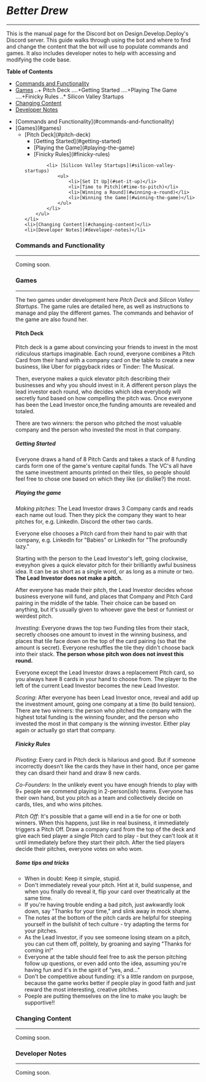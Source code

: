 # *Better Drew* 
___
This is the manual page for the Discord bot on Design.Develop.Deploy's Discord server. This guide walks through using the bot and where to find and change the content that the bot will use to populate commands and games. It also includes developer notes to help with accessing and modifying the code base. 

**Table of Contents**

+ [Commands and Functionality](#commands-and-functionality)
+ [Games](#games)
..+ Pitch Deck
....+Getting Started
....+Playing The Game
....+Finicky Rules
..* Silicon Valley Startups
+ [Changing Content](#changing-content)
+ [Developer Notes](#developer-notes)

[comment]: <> (Embedded HTML in order to display the table of contents with a hierarchy of nested links for navigation)

<ul>
    <li>[Commands and Functionality](#commands-and-functionality)</li>
    <li>[Games](#games)
        <ul>
            <li> [Pitch Deck](#pitch-deck)
                <ul>    
                    <li>[Getting Started](#getting-started)</li>
                    <li>[Playing the Game](#playing-the-game)</li>
                    <li>[Finicky Rules](#finicky-rules)</li>
                </ul>
            </li>

            <li> [Silicon Valley Startups](#silicon-valley-startups)
                <ul>
                    <li>[Set It Up](#set-it-up)</li>
                    <li>[Time to Pitch](#time-to-pitch)</li>
                    <li>[Winning a Round](#winning-a-round)</li>
                    <li>[Winning the Game](#winning-the-game)</li>
                </ul>
            </li>
        </ul>
    </li>
    <li>[Changing Content](#changing-content)</li>
    <li>[Developer Notes](#developer-notes)</li>
</ul>

### Commands and Functionality
___

Coming soon.

### Games
___

The two games under development here _Pitch Deck_ and _Silicon Valley Startups_. The game rules are detailed here, as well as instructions to manage and play the different games. The commands and behavior of the game are also found her.

#### Pitch Deck

Pitch deck is a game about convincing your friends to invest in the most ridiculous startups imaginable. Each round, everyone combines a Pitch Card from their hand with a company card on the table to create a new business, like Uber for piggyback rides or Tinder: The Musical.

Then, everyone makes a quick elevator pitch describing their businesses and why you should invest in it. A different person plays the lead investor each round, who decides which idea everybody will secretly fund based on how compelling the pitch was. Once everyone has been the Lead Investor once,the funding amounts are revealed and totaled. 

There are two winners: the person who pitched the most valuable company and the person who invested the most in that company. 

##### Getting Started

Everyone draws a hand of 8 Pitch Cards and takes a stack of 8 funding cards form one of the game's venture capital funds. The VC's all have the same investment amounts printed on their tiles, so people should feel free to chose one based on which they like (or dislike?) the most. 

##### Playing the game

*Making pitches*: The Lead Investor draws 3 Company cards and reads each name out loud. Then they pick the company they want to hear pitches for, e.g. LinkedIn. Discord the other two cards. 

Everyone else chooses a Pitch card from their hand to pair with that company, e.g. LinkedIn for "Babies" or LinkedIn for "The profoundly lazy."

Starting with the person to the Lead Investor's left, going clockwise, eveyyhon gives a quick elevator pitch for their brilliantly awful business idea. It can be as short as a single word, or as long as a minute or two. __The Lead Investor does not make a pitch.__ 

After everyone has made their pitch, the Lead Investor decides whose business everyone will fund, and places that Company and Pitch Card pairing in the middle of the table. Their choice can be based on anything, but it's usually given to whoever gave the best or funniest or weirdest pitch.

*Investing*: Everyone draws the top two Funding tiles from their stack, secretly chooses one amount to invest in the winning business, and places that tile face down on the top of the card pairing (so that the amount is secret). Everyone reshuffles the tile they didn't choose back into their stack. __The person whose pitch won does not invest this round.__

Everyone except the Lead Investor draws a replacement Pitch card, so you always have 8 cards in your hand to choose from. The player to the left of the current Lead Investor becomes the new Lead Investor. 

*Scoring*: After everyone has been Lead Investor once, reveal and add up the investment amount, going one company at a time (to build tension). There are two winners: the person who pitched the company with the highest total funding is the winning founder, and the person who invested the most in that company is the winning investor. Either play again or actually go start that company.

##### Finicky Rules

*Pivoting*: Every card in Pitch deck is hilarious and good. But if someone incorrectly doesn't like the cards they have in their hand, once per game they can disard their hand and draw 8 new cards. 

*Co-Founders*: In the unlikely event you have enough friends to play with 9+ people we commend playing in 2-person(ish) teams. Everyone has their own hand, but you pitch as a team and collectively decide on cards, tiles, and who wins pitches. 

*Pitch Off*: It's possible that a game will end in a tie for one or both winners. When this happens, just like in real business, it immediately triggers a Pitch Off. Draw a company card from the top of the deck and give each tied player a single Pitch card to play - but they can't look at it until immediately before they start their pitch. After the tied players decide their pitches, everyone votes on who wom. 

##### Some tips and tricks

+ When in doubt: Keep it simple, stupid. 
+ Don't immediately reveal your pitch. Hint at it, build suspense, and when you finally do reveal it, flip your card over theatrically at the same time.
+ If you're having trouble ending a bad pitch, just awkwardly look down, say "Thanks for your time," and slink away in mock shame.
+ The notes at the bottom of the pitch cards are helpful for steeping yourself in the bullshit of tech culture - try adapting the terms for your pitches.
+ As the Lead Investor, if you see someone losing steam on a pitch, you can cut them off, politely, by groaning and saying "Thanks for coming in!"
+ Everyone at the table should feel free to ask the person pitching follow up questions, or even add onto the idea, assuming you're having fun and it's in the spirit of "yes, and..."
+ Don't be competitive about funding: it's a little random on purpose, because the game works better if people play in good faith and just reward the most interesting, creative pitches.
+ Poeple are putting themselves on the line to make you laugh: be supportive!! 

### Changing Content
___

Coming soon.

### Developer Notes
___

Coming soon.

[comment]: <> (Here is where you can specify links without cluttering the document. These will not appear in the converted markdown page.)


